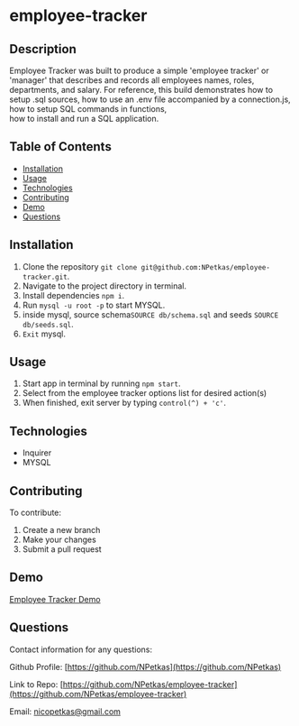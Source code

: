 # employee-tracker

## Description

  Employee Tracker was built to produce a simple 'employee tracker' or 'manager' that describes and records 
  all employees names, roles, departments, and salary. For reference, this build demonstrates how to setup .sql
  sources, how to use an .env file accompanied by a connection.js, how to setup SQL commands in functions,  
  how to install and run a SQL application.




## Table of Contents

- [Installation](#installation)
- [Usage](#usage)
- [Technologies](#technologies)
- [Contributing](#contributing)
- [Demo](#demo)
- [Questions](#questions)



## Installation

1. Clone the repository `git clone git@github.com:NPetkas/employee-tracker.git`.
2. Navigate to the project directory in terminal.
3. Install dependencies `npm i`.
4. Run `mysql -u root -p` to start MYSQL.
5. inside mysql, source schema`SOURCE db/schema.sql` and seeds `SOURCE db/seeds.sql`.
6. `Exit` mysql.



## Usage

1. Start app in terminal by running `npm start`.
2. Select from the employee tracker options list for desired action(s)
3. When finished, exit server by typing `control(^) + 'c'`.



## Technologies

- Inquirer
- MYSQL



## Contributing

To contribute:

1. Create a new branch
2. Make your changes
3. Submit a pull request



## Demo

[Employee Tracker Demo][def]

[def]: https://drive.google.com/file/d/1oiR2WoUZyjpDHB5k0lEZAgmWsfikbd1p/view?usp=sharing




## Questions

Contact information for any questions:

Github Profile: [https://github.com/NPetkas](https://github.com/NPetkas)

Link to Repo: [https://github.com/NPetkas/employee-tracker](https://github.com/NPetkas/employee-tracker)

Email: [nicopetkas@gmail.com](nicopetkas@gmail.com)
